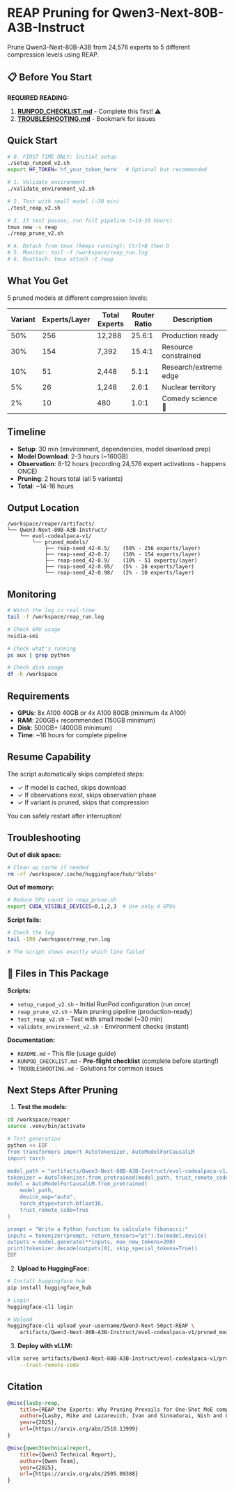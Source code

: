 # REAP Pruning for Qwen3-Next-80B-A3B-Instruct

Prune Qwen3-Next-80B-A3B from 24,576 experts to 5 different compression levels using REAP.

## 📋 Before You Start

**REQUIRED READING:**
1. **[RUNPOD_CHECKLIST.md](RUNPOD_CHECKLIST.md)** - Complete this first! ⚠️
2. **[TROUBLESHOOTING.md](TROUBLESHOOTING.md)** - Bookmark for issues

## Quick Start

```bash
# 0. FIRST TIME ONLY: Initial setup
./setup_runpod_v2.sh
export HF_TOKEN='hf_your_token_here'  # Optional but recommended

# 1. Validate environment
./validate_environment_v2.sh

# 2. Test with small model (~30 min)
./test_reap_v2.sh

# 3. If test passes, run full pipeline (~14-16 hours)
tmux new -s reap
./reap_prune_v2.sh

# 4. Detach from tmux (keeps running): Ctrl+B then D
# 5. Monitor: tail -f /workspace/reap_run.log
# 6. Reattach: tmux attach -t reap
```

## What You Get

5 pruned models at different compression levels:

| Variant | Experts/Layer | Total Experts | Router Ratio | Description |
|---------|--------------|---------------|--------------|-------------|
| 50% | 256 | 12,288 | 25.6:1 | Production ready |
| 30% | 154 | 7,392 | 15.4:1 | Resource constrained |
| 10% | 51 | 2,448 | 5.1:1 | Research/extreme edge |
| 5% | 26 | 1,248 | 2.6:1 | Nuclear territory |
| 2% | 10 | 480 | 1.0:1 | Comedy science 🎪 |

## Timeline

- **Setup**: 30 min (environment, dependencies, model download prep)
- **Model Download**: 2-3 hours (~160GB)
- **Observation**: 8-12 hours (recording 24,576 expert activations - happens ONCE)
- **Pruning**: 2 hours total (all 5 variants)
- **Total**: ~14-16 hours

## Output Location

```
/workspace/reaper/artifacts/
└── Qwen3-Next-80B-A3B-Instruct/
    └── evol-codealpaca-v1/
        └── pruned_models/
            ├── reap-seed_42-0.5/    (50% - 256 experts/layer)
            ├── reap-seed_42-0.7/    (30% - 154 experts/layer)
            ├── reap-seed_42-0.9/    (10% - 51 experts/layer)
            ├── reap-seed_42-0.95/   (5% - 26 experts/layer)
            └── reap-seed_42-0.98/   (2% - 10 experts/layer)
```

## Monitoring

```bash
# Watch the log in real-time
tail -f /workspace/reap_run.log

# Check GPU usage
nvidia-smi

# Check what's running
ps aux | grep python

# Check disk usage
df -h /workspace
```

## Requirements

- **GPUs**: 8x A100 40GB or 4x A100 80GB (minimum 4x A100)
- **RAM**: 200GB+ recommended (150GB minimum)
- **Disk**: 500GB+ (400GB minimum)
- **Time**: ~16 hours for complete pipeline

## Resume Capability

The script automatically skips completed steps:
- ✓ If model is cached, skips download
- ✓ If observations exist, skips observation phase
- ✓ If variant is pruned, skips that compression

You can safely restart after interruption!

## Troubleshooting

**Out of disk space:**
```bash
# Clean up cache if needed
rm -rf /workspace/.cache/huggingface/hub/*blobs*
```

**Out of memory:**
```bash
# Reduce GPU count in reap_prune.sh
export CUDA_VISIBLE_DEVICES=0,1,2,3  # Use only 4 GPUs
```

**Script fails:**
```bash
# Check the log
tail -100 /workspace/reap_run.log

# The script shows exactly which line failed
```

## 📁 Files in This Package

**Scripts:**
- `setup_runpod_v2.sh` - Initial RunPod configuration (run once)
- `reap_prune_v2.sh` - Main pruning pipeline (production-ready)
- `test_reap_v2.sh` - Test with small model (~30 min)
- `validate_environment_v2.sh` - Environment checks (instant)

**Documentation:**
- `README.md` - This file (usage guide)
- `RUNPOD_CHECKLIST.md` - **Pre-flight checklist** (complete before starting!)
- `TROUBLESHOOTING.md` - Solutions for common issues

## Next Steps After Pruning

1. **Test the models:**
```bash
cd /workspace/reaper
source .venv/bin/activate

# Test generation
python << EOF
from transformers import AutoTokenizer, AutoModelForCausalLM
import torch

model_path = "artifacts/Qwen3-Next-80B-A3B-Instruct/evol-codealpaca-v1/pruned_models/reap-seed_42-0.5"
tokenizer = AutoTokenizer.from_pretrained(model_path, trust_remote_code=True)
model = AutoModelForCausalLM.from_pretrained(
    model_path,
    device_map="auto",
    torch_dtype=torch.bfloat16,
    trust_remote_code=True
)

prompt = "Write a Python function to calculate fibonacci:"
inputs = tokenizer(prompt, return_tensors="pt").to(model.device)
outputs = model.generate(**inputs, max_new_tokens=200)
print(tokenizer.decode(outputs[0], skip_special_tokens=True))
EOF
```

2. **Upload to HuggingFace:**
```bash
# Install huggingface_hub
pip install huggingface_hub

# Login
huggingface-cli login

# Upload
huggingface-cli upload your-username/Qwen3-Next-50pct-REAP \
    artifacts/Qwen3-Next-80B-A3B-Instruct/evol-codealpaca-v1/pruned_models/reap-seed_42-0.5
```

3. **Deploy with vLLM:**
```bash
vllm serve artifacts/Qwen3-Next-80B-A3B-Instruct/evol-codealpaca-v1/pruned_models/reap-seed_42-0.5 \
    --trust-remote-code
```

## Citation

```bibtex
@misc{lasby-reap,
    title={REAP the Experts: Why Pruning Prevails for One-Shot MoE compression},
    author={Lasby, Mike and Lazarevich, Ivan and Sinnadurai, Nish and Lie, Sean and Ioannou, Yani and Thangarasa, Vithursan},
    year={2025},
    url={https://arxiv.org/abs/2510.13999}
}

@misc{qwen3technicalreport,
    title={Qwen3 Technical Report},
    author={Qwen Team},
    year={2025},
    url={https://arxiv.org/abs/2505.09388}
}
```



